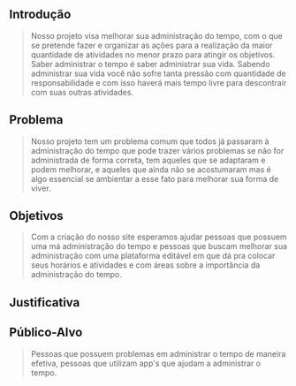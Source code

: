  ## Introdução
>  Nosso projeto visa melhorar sua administração do tempo, com o que se pretende fazer e organizar as ações para a realização da maior quantidade de atividades no menor prazo para atingir os objetivos. Saber administrar o tempo é saber administrar sua vida.
Sabendo administrar sua vida você não sofre tanta pressão com quantidade de responsabilidade e com isso haverá mais tempo livre para descontrair com suas outras atividades.

     

## Problema
>  Nosso projeto tem um problema comum que todos já passaram à administração do tempo que pode trazer vários problemas se não for administrada de forma correta, tem aqueles que se adaptaram e podem melhorar, e aqueles que ainda não se acostumaram mas é algo essencial se ambientar a esse fato para melhorar sua forma de viver.


## Objetivos
>  Com a criação do nosso site esperamos ajudar pessoas que possuem uma má administração do tempo e pessoas que buscam melhorar sua administração com uma plataforma editável em que dá pra colocar seus horários e atividades e com áreas sobre a importância da administração do tempo.   

## Justificativa

## Público-Alvo
 
> Pessoas que possuem problemas em administrar o tempo de maneira efetiva, pessoas que utilizam app's que ajudam a administrar o tempo.

